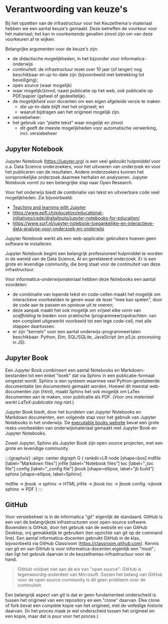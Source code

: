 # Verantwoording van keuze's

Bij het opzetten van de infrastructuur voor het Keuzethema's-materiaal hebben we een aantal keuze's gemaakt.
Deze betreffen de voorkeur voor het materiaal; het kan in voorkomende gevallen zinvol zijn om van deze voorkeuren af te wijken.

Belangrijke argumenten voor de keuze's zijn:

* de didactische mogelijkheden, in het bijzonder voor informatica-onderwijs
* continuïteit: de infrastructuur moet over 10 jaar (of langer) nog beschikbaar en up-to-date zijn (bijvoorbeeld met betrekking tot beveiliging);
* open source (waar mogelijk)
* waar mogelijk/zinvol, naast publicatie op het web, ook publicatie op PDF/papier (geheel of gedeeltelijk).
* de mogelijkheid voor docenten om een eigen afgeleide versie te maken
    * die up-to-date blijft met het origineel; en
    * waaruit bijdragen aan het origineel mogelijk zijn.
* versiebeheer: 
* het gebruik van "platte tekst" waar mogelijk en zinvol
    * dit geeft de meeste mogelijkheden voor automatische verwerking, incl. versiebeheer

## Jupyter Notebook

Jupyter Notebook (https://jupyter.org) is een veel gebruikt hulpmiddel voor o.a. Data Science onderzoekers, voor het uitvoeren van onderzoek en voor het publiceren van de resultaten.
Andere onderzoekers kunnen het oorspronkelijke onderzoek daarmee herhalen en analyseren.
Jupyter Notebook vormt zo een belangrijke stap naar Open Research.

Voor het onderwijs biedt de combinatie van tekst en uitvoerbare code veel mogelijkheden. Zie bijvoorbeeld: 

* [Teaching and learning with Jupyter](https://jupyter4edu.github.io/jupyter-edu-book/)
* https://www.epfl.ch/education/educational-initiatives/cede/digitaltools/jupyter-notebooks-for-education/
* https://www.surf.nl/jupyter-notebook-toegankelijke-en-interactieve-data-analyse-voor-onderzoek-en-onderwijs


Jupyter Notebook werkt als een web-applicatie: gebruikers hoeven geen software te installeren.

Jupyter Notebook begint een belangrijk professioneel hulpmiddel te worden in de wereld van de Data Science, AI en gerelateerd onderzoek. Er is een grote en levendige community, die borg staat voor de *continuïteit* van deze infrastructuur.

Voor informatica-onderwijsmateriaal hebben deze Notebooks een aantal voordelen:

* de combinatie van lopende tekst en code-cellen maakt het mogelijk om interactieve voorbeelden te geven waar de lezer "mee kan spelen", door de code aan te passen en opnieuw uit te voeren;
* deze aanpak maakt het ook mogelijk om vrijwel elke vorm van *scaffolding* te bieden voor praktische (programmeer)opdrachten: van een compleet uitgewerkt voorbeeld tot een lege code-cell, met alle stappen daartussen.
* er zijn "kernels" voor een aantal onderwijs-programmeertalen beschikbaar: Python, Elm, SQL/SQLite, JavaScript (en p5.js: processing in JS).

## Jupyter Book

Een Jupyter Book combineert een aantal Notebooks en Markdown-bestanden tot een enkel "boek" dat via Sphinx in een publicatie-formaat omgezet wordt.
Sphinx is een systeem waarmee veel Python-gerelateerde documentatie (en documenten) gemaakt worden.
Hoewel dit meestal web-documenten zijn (html), maakt Sphinx het ook mogelijk om LaTex documenten aan te maken, voor publicatie als PDF. (*Voor ons materiaal werkt LaTeX-publicatie nog niet.*)

Jupyter Book biedt, door het bundelen van Jupyter Notebooks en Markdown documenten, een volgende stap voor het gebruik van Jupyter Notebooks in het onderwijs.
De [executable books website](https://executablebooks.org/en/latest/gallery.html) bevat een grote reeks voorbeelden van onderwijsmateriaal gemaakt met Jupyter Book en Jupyter Notebooks.

Zowel Jupyter, Sphinx als Jupyter Book zijn open source projecten, met een grote en levendige community.

:::{graphviz}
:align: center
digraph G {
  rankdir=LR
  node [shape=box]
  mdfile [label="Markdown files"]
  jnfile [label="Notebook files"]
  toc [label="_toc file"]
  config [label="_config file"]
  jbook [shape=ellipse, label="jb build"]
  sphinx [shape=ellipse, label=Sphinx]
  
  mdfile -> jbook -> sphinx -> HTML
  jnfile -> jbook
  toc -> jbook
  config ->jbook
  sphinx -> PDF
}
:::

## GitHub

Voor versiebeheer is in de informatica "git" eigenlijk de standaard.
GitHub is een van de belangrijkste infrastructuren voor open-source software.
Bovendien is GitHub, door het gebruik van de website en van GitHub Desktop, vrij gemakkelijk te gebruiken (ten opzichte van git op de command line).
Een aantal informatica-docenten gebruikt GitHub in de klas, bijvoorbeeld via GitHub Classroom (https://classroom.github.com).
Kennis van git en van GitHub is voor informatica-docenten eigenlijk een "must"; dan ligt het gebruik daarvan in de keuzethemas-infrastructuur voor de hand.

> GitHub voldoet niet aan de eis van "open source": GitHub is tegenwoordig onderdeel van Microsoft. Gezien het belang van GitHub voor de open source community is dit geen probleem voor de continuïteit.

Een belangrijk aspect van *git* is dat er geen fundamenteel onderscheid is tussen het origineel van een repository en een "clone" daarvan. Elke clone of fork bevat een complete kopie van het origineel, met de volledige historie daarvan. (In het proces maak je wel onderscheid tussen het origineel en een kopie, maar dat is puur voor het proces.)


